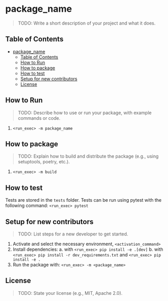 # package_name

> TODO: Write a short description of your project and what it does.

## Table of Contents

- [package\_name](#package_name)
  - [Table of Contents](#table-of-contents)
  - [How to Run](#how-to-run)
  - [How to package](#how-to-package)
  - [How to test](#how-to-test)
  - [Setup for new contributors](#setup-for-new-contributors)
  - [License](#license)

## How to Run

> TODO: Describe how to use or run your package, with example commands or code.
1. `<run_exec> -m package_name`

## How to package

> TODO: Explain how to build and distribute the package (e.g., using setuptools, poetry, etc.).

1. `<run_exec> -m build`


## How to test
Tests are stored in the `tests` folder. Tests can be run using pytest with the following command:
`<run_exec> pytest`

## Setup for new contributors

> TODO: List steps for a new developer to get started.

1. Activate and select the necessary environment, `<activation_command>`
2. Install dependencies:
    a. with `<run_exec> pip install -e .[dev]`
    b. with `<run_exec> pip install -r dev_requirements.txt` and `<run_exec> pip install -e .`
3. Run the package with: `<run_exec> -m <package_name>`


## License

> TODO: State your license (e.g., MIT, Apache 2.0).
